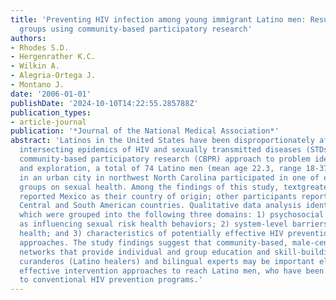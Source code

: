 ```yaml
---
title: 'Preventing HIV infection among young immigrant Latino men: Results from focus
  groups using community-based participatory research'
authors:
- Rhodes S.D.
- Hergenrather K.C.
- Wilkin A.
- Alegria-Ortega J.
- Montano J.
date: '2006-01-01'
publishDate: '2024-10-10T14:22:55.285788Z'
publication_types:
- article-journal
publication: '*Journal of the National Medical Association*'
abstract: 'Latinos in the United States have been disproportionately affected by the
  intersecting epidemics of HIV and sexually transmitted diseases (STDs). Using a
  community-based participatory research (CBPR) approach to problem identification
  and exploration, a total of 74 Latino men (mean age 22.3, range 18-37) residing
  in an urban city in northwest North Carolina participated in one of eight focus
  groups on sexual health. Among the findings of this study, textgreater75% of participants
  reported Mexico as their country of origin; other participants reported being from
  Central and South American countries. Qualitative data analysis identified 13 themes,
  which were grouped into the following three domains: 1) psychosocial factors identified
  as influencing sexual risk health behaviors; 2) system-level barriers to sexual
  health; and 3) characteristics of potentially effective HIV prevention intervention
  approaches. The study findings suggest that community-based, male-centered interpersonal
  networks that provide individual and group education and skill-building and incorporate
  curanderos (Latino healers) and bilingual experts may be important elements of potentially
  effective intervention approaches to reach Latino men, who have been inaccessible
  to conventional HIV prevention programs.'
---
```

